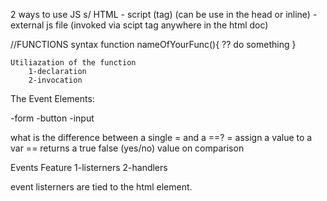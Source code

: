 2 ways to use JS s/ HTML
    - script (tag) (can be use in the head or inline)
    - external js file (invoked via scipt tag anywhere in the html doc)

//FUNCTIONS
    syntax
        function nameOfYourFunc(){
            ?? do something
        }

    Utiliazation of the function
        1-declaration
        2-invocation
    
The Event Elements:

-form
-button
-input

what is the difference between a single = and a ==?
    = assign a value to a var
    == returns a true false (yes/no) value on comparison

Events Feature
    1-listerners
    2-handlers

event listerners are tied to the html element.
